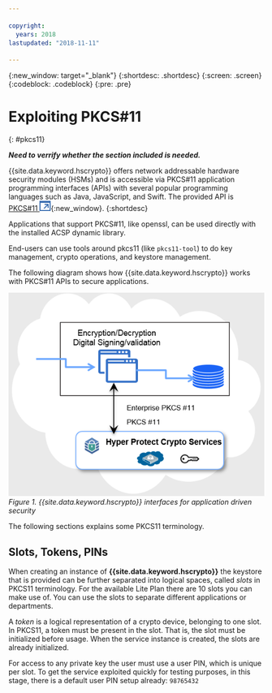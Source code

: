 ```yaml
---

copyright:
  years: 2018
lastupdated: "2018-11-11"

---
```


{:new_window: target="_blank"}
{:shortdesc: .shortdesc}
{:screen: .screen}
{:codeblock: .codeblock}
{:pre: .pre}

# Exploiting PKCS#11
{: #pkcs11}

***Need to verrify whether the section included is needed.***

{{site.data.keyword.hscrypto}} offers network addressable hardware security modules (HSMs) and is accessible via PKCS#11 application programming interfaces (APIs) with several popular programming languages such as Java, JavaScript, and Swift. The provided API is [PKCS#11 ![External link icon](image/external_link.svg "External link icon")](http://docs.oasis-open.org/pkcs11/pkcs11-base/v2.40/os/pkcs11-base-v2.40-os.html){:new_window}.
{:shortdesc}

Applications that support PKCS#11, like openssl, can be used directly with the installed ACSP dynamic library.

End-users can use tools around pkcs11 (like ```pkcs11-tool```) to do key management, crypto operations, and keystore management.

The following diagram shows how {{site.data.keyword.hscrypto}} works with PKCS#11 APIs to secure applications.

![{{site.data.keyword.hscrypto}} interfaces for application driven security"](image/PKCS11.png "{{site.data.keyword.hscrypto}} interfaces for application driven security")
*Figure 1. {{site.data.keyword.hscrypto}} interfaces for application driven security*

The following sections explains some PKCS11 terminology.

## Slots, Tokens, PINs
When creating an instance of **{{site.data.keyword.hscrypto}}** the keystore that
is provided can be further separated into logical spaces, called *slots* in
PKCS11 terminology. For the available Lite Plan there are 10 slots you can make
use of. You can use the slots to separate different applications or departments.

A *token* is a logical representation of a crypto device, belonging to one slot.
In PKCS11, a token must be present in the slot. That is, the slot must
be initialized before usage. When the service instance is created, the slots are
already initialized.

For access to any private key the user must use a user PIN, which is unique per
slot.
To get the service exploited quickly for testing purposes, in this stage, there is a default
user PIN setup already: `98765432`

<!-- It is highly recommended to change the default PKCS11 user PIN for each used slot. For more information, see [Changing User PIN and SO PIN](/docs/services/hs-crypto/change_PIN.html).-->
